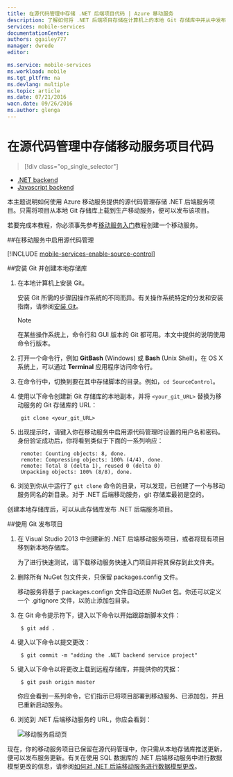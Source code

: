 ```yaml
---
title: 在源代码管理中存储 .NET 后端项目代码 | Azure 移动服务
description: 了解如何将 .NET 后端项目存储在计算机上的本地 Git 存储库中并从中发布。
services: mobile-services
documentationCenter: 
authors: ggailey777
manager: dwrede
editor: 

ms.service: mobile-services
ms.workload: mobile
ms.tgt_pltfrm: na
ms.devlang: multiple
ms.topic: article
ms.date: 07/21/2016
wacn.date: 09/26/2016
ms.author: glenga
---
```


# 在源代码管理中存储移动服务项目代码

> [!div class="op_single_selector"]
- [.NET backend](./mobile-services-dotnet-backend-store-code-source-control.md)
- [Javascript backend](./mobile-services-store-scripts-source-control.md)

本主题说明如何使用 Azure 移动服务提供的源代码管理存储 .NET 后端服务项目。只需将项目从本地 Git 存储库上载到生产移动服务，便可以发布该项目。

若要完成本教程，你必须事先参考[移动服务入门]教程创建一个移动服务。

##<a name="enable-source-control"></a>在移动服务中启用源代码管理

[!INCLUDE [mobile-services-enable-source-control](../../includes/mobile-services-enable-source-control.md)]

##<a name="clone-repo"></a>安装 Git 并创建本地存储库

1. 在本地计算机上安装 Git。 

    安装 Git 所需的步骤因操作系统的不同而异。有关操作系统特定的分发和安装指南，请参阅[安装 Git]。

    > [!NOTE]
    在某些操作系统上，命令行和 GUI 版本的 Git 都可用。本文中提供的说明使用命令行版本。

2. 打开一个命令行，例如 **GitBash** (Windows) 或 **Bash** (Unix Shell)。在 OS X 系统上，可以通过 **Terminal** 应用程序访问命令行。

3. 在命令行中，切换到要在其中存储脚本的目录。例如，`cd SourceControl`。

4. 使用以下命令创建新 Git 存储库的本地副本，并将 `<your_git_URL>` 替换为移动服务的 Git 存储库的 URL：

        git clone <your_git_URL>

5. 出现提示时，请键入你在移动服务中启用源代码管理时设置的用户名和密码。身份验证成功后，你将看到类似于下面的一系列响应：

        remote: Counting objects: 8, done.
        remote: Compressing objects: 100% (4/4), done.
        remote: Total 8 (delta 1), reused 0 (delta 0)
        Unpacking objects: 100% (8/8), done.

6. 浏览到你从中运行了 `git clone` 命令的目录，可以发现，已创建了一个与移动服务同名的新目录。对于 .NET 后端移动服务，git 存储库最初是空的。

创建本地存储库后，可以从此存储库发布 .NET 后端服务项目。

##<a name="deploy-scripts"></a>使用 Git 发布项目

1. 在 Visual Studio 2013 中创建新的 .NET 后端移动服务项目，或者将现有项目移到新本地存储库。  

    为了进行快速测试，请下载移动服务快速入门项目并将其保存到此文件夹。

2. 删除所有 NuGet 包文件夹，只保留 packages.config 文件。

    移动服务将基于 packages.confign 文件自动还原 NuGet 包。你还可以定义一个 .gitignore 文件，以防止添加包目录。

3. 在 Git 命令提示符下，键入以下命令以开始跟踪新脚本文件：

        $ git add .

4. 键入以下命令以提交更改：

        $ git commit -m "adding the .NET backend service project"

5. 键入以下命令以将更改上载到远程存储库，并提供你的凭据：

        $ git push origin master

    你应会看到一系列命令，它们指示已将项目部署到移动服务、已添加包，并且已重新启动服务。

6. 浏览到 .NET 后端移动服务的 URL，你应会看到：

    ![移动服务启动页](./media/mobile-services-dotnet-backend-store-code-source-control/mobile-service-startup.png)

现在，你的移动服务项目已保留在源代码管理中，你只需从本地存储库推送更新，便可以发布服务更新。有关在使用 SQL 数据库的 .NET 后端移动服务中进行数据模型更改的信息，请参阅[如何对 .NET 后端移动服务进行数据模型更改]。

<!-- Anchors. -->

<!-- Images. -->

<!-- URLs. -->
[Git website]: http://git-scm.com
[Source control]: http://msdn.microsoft.com/zh-cn/library/azure/c25aaede-c1f0-4004-8b78-113708761643
[安装 Git]: http://git-scm.com/book/en/Getting-Started-Installing-Git
[移动服务入门]: ./mobile-services-dotnet-backend-ios-get-started.md
[Azure Management Portal]: https://manage.windowsazure.cn/
[如何对 .NET 后端移动服务进行数据模型更改]: ./mobile-services-dotnet-backend-how-to-use-code-first-migrations.md

<!---HONumber=Mooncake_0118_2016-->